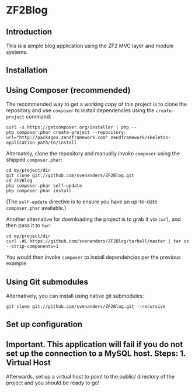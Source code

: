 ZF2Blog
=======================

Introduction
------------
This is a simple blog application using the ZF2 MVC layer and module
systems. 


Installation
------------

Using Composer (recommended)
----------------------------
The recommended way to get a working copy of this project is to clone the repository
and use `composer` to install dependencies using the `create-project` command:

    curl -s https://getcomposer.org/installer | php --
    php composer.phar create-project --repository-url="http://packages.zendframework.com" zendframework/skeleton-application path/to/install

Alternately, clone the repository and manually invoke `composer` using the shipped
`composer.phar`:

    cd my/project/dir
    git clone git://github.com/svenanders/ZF2Blog.git
    cd ZF2Blog 
    php composer.phar self-update
    php composer.phar install

(The `self-update` directive is to ensure you have an up-to-date `composer.phar`
available.)

Another alternative for downloading the project is to grab it via `curl`, and
then pass it to `tar`:

    cd my/project/dir
    curl -#L https://github.com/svenanders/ZF2Blog/tarball/master | tar xz --strip-components=1

You would then invoke `composer` to install dependencies per the previous
example.

Using Git submodules
--------------------
Alternatively, you can install using native git submodules:

    git clone git://github.com/svenanders/ZF2Blog.git --recursive

Set up configuration
--------------------
Important. This application will fail if you do not set up the connection
to a MySQL host.
Steps:
1. 
Virtual Host
------------
Afterwards, set up a virtual host to point to the public/ directory of the
project and you should be ready to go!
